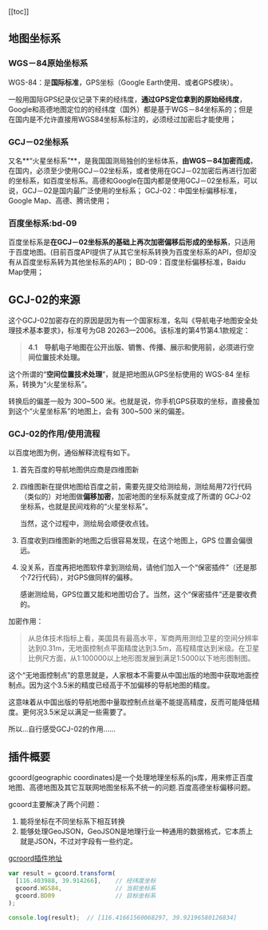 [[toc]]



## 地图坐标系

###  WGS－84原始坐标系

WGS-84：是**国际标准**，GPS坐标（Google Earth使用、或者GPS模块）。

一般用国际GPS纪录仪记录下来的经纬度，**通过GPS定位拿到的原始经纬度**，Google和高德地图定位的的经纬度（国外）都是基于WGS－84坐标系的；但是在国内是不允许直接用WGS84坐标系标注的，必须经过加密后才能使用； 

### GCJ－02坐标系

又名**“火星坐标系”**，是我国国测局独创的坐标体系，**由WGS－84加密而成**，在国内，必须至少使用GCJ－02坐标系，或者使用在GCJ－02加密后再进行加密的坐标系，如百度坐标系。高德和Google在国内都是使用GCJ－02坐标系，可以说，GCJ－02是国内最广泛使用的坐标系； GCJ-02：中国坐标偏移标准，Google Map、高德、腾讯使用；

### 百度坐标系:bd-09

百度坐标系是**在GCJ－02坐标系的基础上再次加密偏移后形成的坐标系**，只适用于百度地图。(目前百度API提供了从其它坐标系转换为百度坐标系的API，但却没有从百度坐标系转为其他坐标系的API)； BD-09：百度坐标偏移标准，Baidu Map使用；

## GCJ-02的来源

这个GCJ-02加密存在的原因是因为有一个国家标准，名叫《导航电子地图安全处理技术基本要求》，标准号为GB 20263—2006。该标准的第4节第4.1款规定：

> **4.1　导航电子地图在公开出版、销售、传播、展示和使用前，必须进行空间位置技术处理。**

这个所谓的“**空间位置技术处理**”，就是把地图从GPS坐标使用的 WGS-84 坐标系，转换为“火星坐标系”。

转换后的偏差一般为 300~500 米。也就是说，你手机GPS获取的坐标，直接叠加到这个“火星坐标系”的地图上，会有 300~500 米的偏差。

### GCJ-02的作用/使用流程

以百度地图为例，通俗解释流程有如下。

1. 首先百度的导航地图供应商是四维图新

2. 四维图新在提供地图给百度之前，需要先提交给测绘局，测绘局用72行代码（类似的）对地图做**偏移加密**，加密地图的坐标系就变成了所谓的 GCJ-02 坐标系，也就是民间戏称的“火星坐标系”。

   当然，这个过程中，测绘局会顺便收点钱。

3. 百度收到四维图新的地图之后很容易发现，在这个地图上，GPS 位置会偏很远。

4. 没关系，百度再把地图软件拿到测绘局，请他们加入一个“保密插件”（还是那个72行代码），对GPS做同样的偏移。

   感谢测绘局，GPS位置又能和地图切合了。当然，这个“保密插件”还是要收费的。

加密作用：

> 从总体技术指标上看，美国具有最高水平，军商两用测绘卫星的空间分辨率达到0.31m，无地面控制点平面精度达到3.5m，高程精度达到米级。在卫星比例尺方面，从1:100000以上地形图发展到满足1:5000以下地形图制图。

这个“无地面控制点”的意思就是，人家根本不需要从中国出版的地图中获取地面控制点。因为这个3.5米的精度已经高于不加偏移的导航地图的精度。

这意味着从中国出版的导航地图中量取控制点丝毫不能提高精度，反而可能降低精度。更何况3.5米足以满足一些需要了。

所以...自行感受GCJ-02的作用......





## 插件概要

gcoord(geographic coordinates)是一个处理地理坐标系的js库，用来修正百度地图、高德地图及其它互联网地图坐标系不统一的问题.百度高德坐标偏移问题。

gcoord主要解决了两个问题：

1. 能将坐标在不同坐标系下相互转换
2. 能够处理GeoJSON，GeoJSON是地理行业一种通用的数据格式，它本质上就是JSON，不过对字段有一些约定。

[gcroord插件地址](https://github.com/hujiulong/gcoord)

```js
var result = gcoord.transform(
  [116.403988, 39.914266],    // 经纬度坐标
  gcoord.WGS84,               // 当前坐标系
  gcoord.BD09                 // 目标坐标系
);

console.log(result);  // [116.41661560068297, 39.92196580126834]
```





